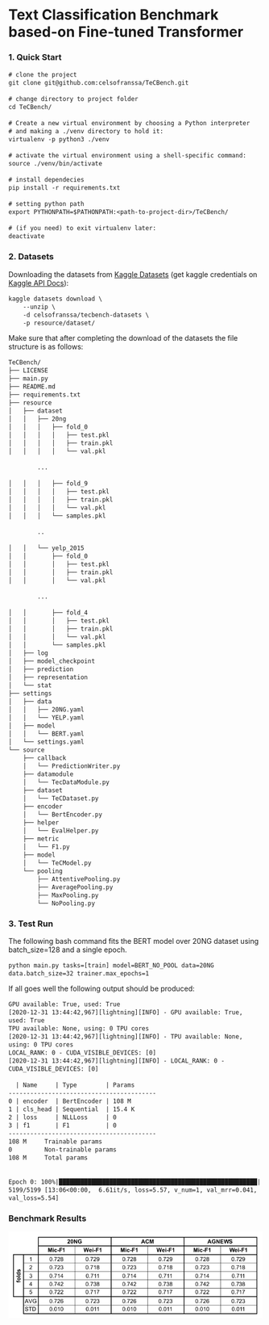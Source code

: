 # Text Classification Benchmark based-on Fine-tuned Transformer

### 1. Quick Start

```shell script
# clone the project 
git clone git@github.com:celsofranssa/TeCBench.git

# change directory to project folder
cd TeCBench/

# Create a new virtual environment by choosing a Python interpreter 
# and making a ./venv directory to hold it:
virtualenv -p python3 ./venv

# activate the virtual environment using a shell-specific command:
source ./venv/bin/activate

# install dependecies
pip install -r requirements.txt

# setting python path
export PYTHONPATH=$PATHONPATH:<path-to-project-dir>/TeCBench/

# (if you need) to exit virtualenv later:
deactivate
```

### 2. Datasets
Downloading the datasets from [Kaggle Datasets](https://www.kaggle.com/celsofranssa/tecbench-datasets) 
(get kaggle credentials on [Kaggle API Docs](https://github.com/Kaggle/kaggle-api#api-credentials)):

```shell script
kaggle datasets download \
    --unzip \
    -d celsofranssa/tecbench-datasets \
    -p resource/dataset/
```

Make sure that after completing the download of the datasets the file structure is as follows:

```shell script
TeCBench/
├── LICENSE
├── main.py
├── README.md
├── requirements.txt
├── resource
│   ├── dataset
│   │   ├── 20ng
│   │   │   ├── fold_0
│   │   │   │   ├── test.pkl
│   │   │   │   ├── train.pkl
│   │   │   │   └── val.pkl

        ...     

│   │   │   ├── fold_9
│   │   │   │   ├── test.pkl
│   │   │   │   ├── train.pkl
│   │   │   │   └── val.pkl
│   │   │   └── samples.pkl

        ..

│   │   └── yelp_2015
│   │       ├── fold_0
│   │       │   ├── test.pkl
│   │       │   ├── train.pkl
│   │       │   └── val.pkl

        ...

│   │       ├── fold_4
│   │       │   ├── test.pkl
│   │       │   ├── train.pkl
│   │       │   └── val.pkl
│   │       └── samples.pkl
│   ├── log
│   ├── model_checkpoint
│   ├── prediction
│   ├── representation
│   └── stat
├── settings
│   ├── data
│   │   ├── 20NG.yaml
│   │   └── YELP.yaml
│   ├── model
│   │   └── BERT.yaml
│   └── settings.yaml
└── source
    ├── callback
    │   └── PredictionWriter.py
    ├── datamodule
    │   └── TecDataModule.py
    ├── dataset
    │   └── TeCDataset.py
    ├── encoder
    │   └── BertEncoder.py
    ├── helper
    │   └── EvalHelper.py
    ├── metric
    │   └── F1.py
    ├── model
    │   └── TeCModel.py
    └── pooling
        ├── AttentivePooling.py
        ├── AveragePooling.py
        ├── MaxPooling.py
        └── NoPooling.py
```



### 3. Test Run
The following bash command fits the BERT model over 20NG dataset using batch_size=128 and a single epoch.
```
python main.py tasks=[train] model=BERT_NO_POOL data=20NG data.batch_size=32 trainer.max_epochs=1
```
If all goes well the following output should be produced:
```
GPU available: True, used: True
[2020-12-31 13:44:42,967][lightning][INFO] - GPU available: True, used: True
TPU available: None, using: 0 TPU cores
[2020-12-31 13:44:42,967][lightning][INFO] - TPU available: None, using: 0 TPU cores
LOCAL_RANK: 0 - CUDA_VISIBLE_DEVICES: [0]
[2020-12-31 13:44:42,967][lightning][INFO] - LOCAL_RANK: 0 - CUDA_VISIBLE_DEVICES: [0]

  | Name     | Type        | Params
-----------------------------------------
0 | encoder  | BertEncoder | 108 M 
1 | cls_head | Sequential  | 15.4 K
2 | loss     | NLLLoss     | 0     
3 | f1       | F1          | 0     
-----------------------------------------
108 M     Trainable params
0         Non-trainable params
108 M     Total params


Epoch 0: 100%|███████████████████████████████████████████████████████| 5199/5199 [13:06<00:00,  6.61it/s, loss=5.57, v_num=1, val_mrr=0.041, val_loss=5.54]

```

### Benchmark Results

![bench-results](resource/assets/bench_results.png)
